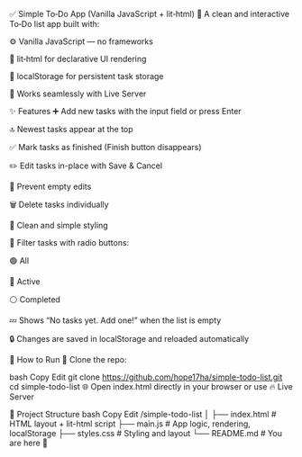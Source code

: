 ✅ Simple To‑Do App (Vanilla JavaScript + lit‑html)
📝 A clean and interactive To‑Do list app built with:

⚙️ Vanilla JavaScript — no frameworks

🧩 lit‑html for declarative UI rendering

💾 localStorage for persistent task storage

🔄 Works seamlessly with Live Server

✨ Features
➕ Add new tasks with the input field or press Enter

🔝 Newest tasks appear at the top

✅ Mark tasks as finished (Finish button disappears)

✏️ Edit tasks in-place with Save & Cancel

🚫 Prevent empty edits

🗑️ Delete tasks individually

📐 Clean and simple styling

🔘 Filter tasks with radio buttons:

🟢 All

🔴 Active

⚪ Completed

💤 Shows “No tasks yet. Add one!” when the list is empty

🔒 Changes are saved in localStorage and reloaded automatically

🚀 How to Run
📁 Clone the repo:

bash
Copy
Edit
git clone https://github.com/hope17ha/simple-todo-list.git
cd simple-todo-list
🌐 Open index.html directly in your browser
or use 🔥 Live Server

📂 Project Structure
bash
Copy
Edit
/simple-todo-list
│
├── index.html     # HTML layout + lit-html script
├── main.js        # App logic, rendering, localStorage
├── styles.css     # Styling and layout
└── README.md      # You are here 📄
